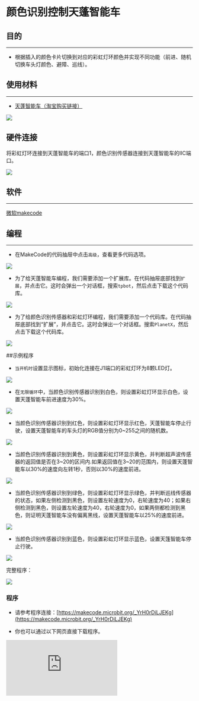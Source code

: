 ﻿---
sidebar_position: 20
sidebar_label: 颜色识别控制天蓬智能车
---

# 颜色识别控制天蓬智能车

## 目的
---
- 根据插入的颜色卡片切换到对应的彩虹灯环颜色并实现不同功能（前进、随机切换车头灯颜色、避障、巡线）。

## 使用材料
---

- [天蓬智能车（淘宝购买链接）](https://item.taobao.com/item.htm?ft=t&id=627045784239)



![](https://wiki-media-ef.oss-cn-hongkong.aliyuncs.com//images/TPBot_tianpeng_case_01_01.png)



## 硬件连接

将彩虹灯环连接到天蓬智能车的端口1，颜色识别传感器连接到天蓬智能车的IIC端口。

![](https://wiki-media-ef.oss-cn-hongkong.aliyuncs.com//images/TPBot_tianpeng_case_18_03.png)

## 软件
---
[微软makecode](https://makecode.microbit.org/#)


## 编程
---


- 在MakeCode的代码抽屉中点击`高级`，查看更多代码选项。

![](https://wiki-media-ef.oss-cn-hongkong.aliyuncs.com//images/TPBot_tianpeng_case_01_02.png)

- 为了给天蓬智能车编程，我们需要添加一个扩展库。在代码抽屉底部找到`扩展`，并点击它。这时会弹出一个对话框，搜索`tpbot`，然后点击下载这个代码库。

![](https://wiki-media-ef.oss-cn-hongkong.aliyuncs.com//images/TPBot_tianpeng_case_01_03.png)

- 为了给颜色识别传感器和彩虹灯环编程，我们需要添加一个代码库。在代码抽屉底部找到“扩展”，并点击它。这时会弹出一个对话框。搜索`PlanetX`，然后点击下载这个代码库。

![](https://wiki-media-ef.oss-cn-hongkong.aliyuncs.com//images/TPBot_tianpeng_case_15_03.png)


##示例程序

- `当开机时`设置显示图标，初始化连接在J1端口的彩虹灯环为8颗LED灯。

![](https://wiki-media-ef.oss-cn-hongkong.aliyuncs.com//images/TPBot_tianpeng_case_18_04.png)

- 在`无限循环`中，当颜色识别传感器识别到白色，则设置彩虹灯环显示白色，设置天蓬智能车前进速度为30%。

![](https://wiki-media-ef.oss-cn-hongkong.aliyuncs.com//images/TPBot_tianpeng_case_18_05.png)

- 当颜色识别传感器识别到红色，则设置彩虹灯环显示红色，天蓬智能车停止行驶，设置天蓬智能车的车头灯的RGB值分别为0~255之间的随机数。

![](https://wiki-media-ef.oss-cn-hongkong.aliyuncs.com//images/TPBot_tianpeng_case_18_06.png)

- 当颜色识别传感器识别到黄色，则设置彩虹灯环显示黄色，并判断超声波传感器的返回值是否在3~20的区间内.如果返回值在3~20的范围内，则设置天蓬智能车以30%的速度向左转1秒，否则以30%的速度前进。

![](https://wiki-media-ef.oss-cn-hongkong.aliyuncs.com//images/TPBot_tianpeng_case_18_07.png)

- 当颜色识别传感器识别到绿色，则设置彩虹灯环显示绿色，并判断巡线传感器的状态，如果左侧检测到黑色，则设置左轮速度为0，右轮速度为40；如果右侧检测到黑色，则设置左轮速度为40，右轮速度为0，如果两侧都检测到黑色，则证明天蓬智能车没有偏离黑线，设置天蓬智能车以25%的速度前进。

![](https://wiki-media-ef.oss-cn-hongkong.aliyuncs.com//images/TPBot_tianpeng_case_18_08.png)

- 当颜色识别传感器识别到蓝色，则设置彩虹灯环显示蓝色，设置天篷智能车停止行驶。


![](https://wiki-media-ef.oss-cn-hongkong.aliyuncs.com//images/TPBot_tianpeng_case_18_09.png)

完整程序：

![](https://wiki-media-ef.oss-cn-hongkong.aliyuncs.com//images/TPBot_tianpeng_case_18_10.png)


### 程序
- 请参考程序连接：[https://makecode.microbit.org/_YrH0rDiLJEKg](https://makecode.microbit.org/_YrH0rDiLJEKg)

- 你也可以通过以下网页直接下载程序。

<div
    style={{
        position: 'relative',
        paddingBottom: '60%',
        overflow: 'hidden',
    }}
>
    <iframe
        src="https://makecode.microbit.org/_YrH0rDiLJEKg"
        frameborder="0"
        sandbox="allow-popups allow-forms allow-scripts allow-same-origin"
        style={{
            position: 'absolute',
            width: '100%',
            height: '100%',
        }}
    />
</div>
--
---
## 结论
---


- 将颜色卡片插入颜色识别传感器下方位置，激活不同的功能
- 插入白色卡片：彩虹灯环显示白色灯光，小车向前行驶
- 插入红色卡片：彩虹灯环显示红色灯光，小车立即停车并随机切换车头灯颜色
- 插入黄色卡片：彩虹灯环显示黄色灯光，小车进入避障模式
- 插入绿色卡片：彩虹灯环显示绿色灯光，小车进入巡线模式
- 插入蓝色卡片：关闭彩虹灯环，小车立即停车


## 思考
---


## 常见问题
---
Q:使用案例中的代码发现小车不能正常运行？
A:电池电量不足，增大程序中的小车速度参数的数值，并测试。

## 相关阅读
---
